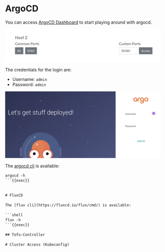 # ArgoCD

You can access [ArgoCD Dashboard]({{TRAFFIC_HOST1_30080}}) to start playing around with argocd.

![ArgoCD](./media/argocd-port.png)

The credentials for the login are:

- Username: `admin`
- Password: `admin`

![ArgoCD Login](./media/argocd-landing.png)

The [argocd cli](https://argo-cd.readthedocs.io/en/stable/getting_started/) is available:

```shell
argocd -h
```{{exec}}


# FluxCD

The [flux cli](https://fluxcd.io/flux/cmd/) is available:

```shell
flux -h
```{{exec}}

## Tofu-Controller

# Cluster Access (Kubeconfig)
